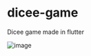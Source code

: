 # dicee-game
Dicee game made in flutter

![image](https://user-images.githubusercontent.com/69484629/203228867-ba65ed18-dd6a-45a4-82de-a8bc7e7d1c4b.png)
